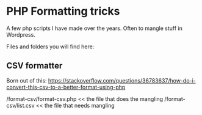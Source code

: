 # PHP Formatting tricks
A few php scripts I have made over the years. Often to mangle stuff in Wordpress.

Files and folders you will find here:

CSV formatter
-----
Born out of this: https://stackoverflow.com/questions/36783637/how-do-i-convert-this-csv-to-a-better-format-using-php

/format-csv/format-csv.php << the file that does the mangling
/format-csv/list.csv << the file that needs mangling
